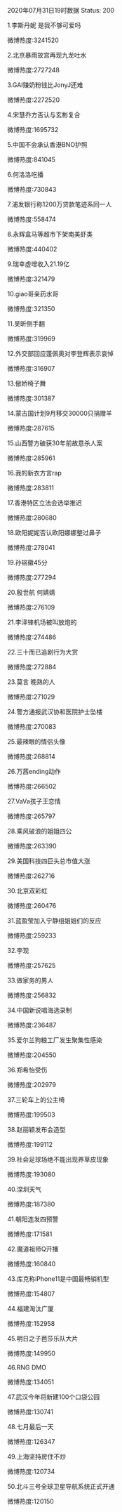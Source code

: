 2020年07月31日19时数据
Status: 200

1.李斯丹妮 是我不够可爱吗

微博热度:3241520

2.北京暴雨故宫再现九龙吐水

微博热度:2727248

3.GAI赚奶粉钱比JonyJ还难

微博热度:2272520

4.宋慧乔方否认与玄彬复合

微博热度:1695732

5.中国不会承认香港BNO护照

微博热度:841045

6.何洛洛吃播

微博热度:730843

7.浦发银行称1200万贷款笔迹系同一人

微博热度:558474

8.永辉盒马等超市下架南美虾类

微博热度:440402

9.瑞幸虚增收入21.19亿

微博热度:321479

10.giao哥亲药水哥

微博热度:321350

11.吴昕侧手翻

微博热度:319969

12.外交部回应蓬佩奥对李登辉表示哀悼

微博热度:316907

13.傲娇椅子舞

微博热度:301387

14.蒙古国计划9月移交30000只捐赠羊

微博热度:287615

15.山西警方破获30年前故意杀人案

微博热度:285961

16.我的新衣方言rap

微博热度:283811

17.香港特区立法会选举推迟

微博热度:280680

18.欧阳妮妮否认欧阳娜娜整过鼻子

微博热度:278041

19.孙铭徽45分

微博热度:277294

20.殷世航 何婧婧

微博热度:276109

21.李泽锋机场被叫放炮的

微博热度:274486

22.三十而已追剧行为大赏

微博热度:272884

23.莫言 晚熟的人

微博热度:271029

24.警方通报武汉协和医院护士坠楼

微博热度:270083

25.最辣眼的情侣头像

微博热度:268814

26.万茜ending动作

微博热度:266502

27.VaVa孩子王恋情

微博热度:265797

28.乘风破浪的姐姐四公

微博热度:263390

29.美国科技四巨头总市值大涨

微博热度:262716

30.北京双彩虹

微博热度:260476

31.蓝盈莹加入宁静组姐姐们的反应

微博热度:259233

32.李现

微博热度:257625

33.做家务的男人

微博热度:256832

34.中国新说唱海选录制

微博热度:236487

35.爱尔兰狗粮工厂发生聚集性感染

微博热度:204550

36.郑希怡受伤

微博热度:202979

37.三轮车上的公主椅

微博热度:199503

38.赵丽颖发布会造型

微博热度:199112

39.社会足球场绝不能出现养草皮现象

微博热度:193080

40.深圳天气

微博热度:187380

41.朝阳连发四预警

微博热度:171581

42.魔道祖师Q开播

微博热度:160840

43.库克称iPhone11是中国最畅销机型

微博热度:154807

44.福建淘汰广厦

微博热度:152958

45.明日之子芭莎乐队大片

微博热度:149950

46.RNG DMO

微博热度:134051

47.武汉今年将新建100个口袋公园

微博热度:130741

48.七月最后一天

微博热度:126347

49.上海坚持房住不炒

微博热度:120734

50.北斗三号全球卫星导航系统正式开通

微博热度:120150

